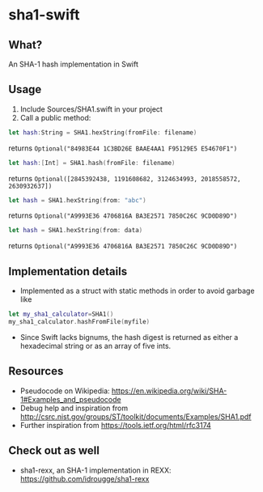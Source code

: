 # sha1-swift

## What? ##
An SHA-1 hash implementation in Swift

## Usage ##
1. Include Sources/SHA1.swift in your project
2. Call a public method:
  ```swift
  let hash:String = SHA1.hexString(fromFile: filename)
  ```
  returns `Optional("84983E44 1C3BD26E BAAE4AA1 F95129E5 E54670F1")`
  
  ```swift
  let hash:[Int] = SHA1.hash(fromFile: filename)
  ```
  returns `Optional([2845392438, 1191608682, 3124634993, 2018558572, 2630932637])`
  
  ```swift
  let hash = SHA1.hexString(from: "abc")
  ```
  returns `Optional("A9993E36 4706816A BA3E2571 7850C26C 9CD0D89D")`
  
  ```swift
  let hash = SHA1.hexString(from: data)
  ```
  returns `Optional("A9993E36 4706816A BA3E2571 7850C26C 9CD0D89D")`
  
## Implementation details ##
* Implemented as a struct with static methods in order to avoid garbage like 
```swift
let my_sha1_calculator=SHA1()
my_sha1_calculator.hashFromFile(myfile)
```
* Since Swift lacks bignums, the hash digest is returned as either a hexadecimal string or as an array of five ints.

## Resources ##
* Pseudocode on Wikipedia: https://en.wikipedia.org/wiki/SHA-1#Examples_and_pseudocode
* Debug help and inspiration from http://csrc.nist.gov/groups/ST/toolkit/documents/Examples/SHA1.pdf
* Further inspiration from https://tools.ietf.org/html/rfc3174

## Check out as well ##
* sha1-rexx, an SHA-1 implementation in REXX: https://github.com/idrougge/sha1-rexx
